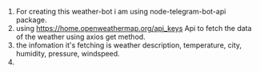 1. For creating this weather-bot i am using node-telegram-bot-api package.
2. using https://home.openweathermap.org/api_keys Api to fetch the data of the weather using axios get method.
3. the infomation it's fetching is weather description, temperature, city, humidity, pressure, windspeed.
4.
